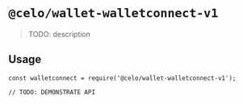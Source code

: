# `@celo/wallet-walletconnect-v1`

> TODO: description

## Usage

```
const walletconnect = require('@celo/wallet-walletconnect-v1');

// TODO: DEMONSTRATE API
```
